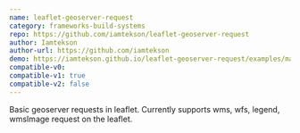 ```yaml
---
name: leaflet-geoserver-request
category: frameworks-build-systems
repo: https://github.com/iamtekson/leaflet-geoserver-request
author: Iamtekson
author-url: https://github.com/iamtekson
demo: https://iamtekson.github.io/leaflet-geoserver-request/examples/maps.html
compatible-v0:
compatible-v1: true
compatible-v2: false
---
```


Basic geoserver requests in leaflet. Currently supports wms, wfs, legend, wmsImage request on the leaflet.

